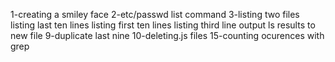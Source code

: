 1-creating a smiley face
2-etc/passwd list command
3-listing two files
listing last ten lines
listing first ten lines
listing third  line
output ls results to new file
9-duplicate last nine
10-deleting.js files
15-counting ocurences with grep
